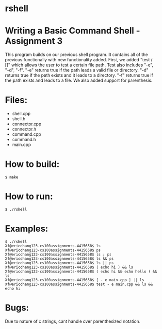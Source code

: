 # rshell

Writing a Basic Command Shell - Assignment 3
=============================================

This program builds on our previous shell program. It contains all of the previous functionally
with new functionality added. First, we added "test / []" which allows the user to test a certain
file path. Test also includes "-e", "-d", "-f". "-e" returns true if the path leads a valid file 
or directory. "-d" returns true if the path exists and it leads to a directory. "-f" returns true
if the path exists and leads to a file. We also added support for parenthesis.

Files:
=======

* shell.cpp
* shell.h
* connector.cpp
* connector.h
* command.cpp 
* command.h
* main.cpp

How to build:
=============

    $ make
    
How to run:
===========

    $ ./rshell
    
Examples: 
=========

    $ ./rshell
    Xf@ericchang123-cs100assignments-4415658$ ls
    Xf@ericchang123-cs100assignments-4415658$ ps
    Xf@ericchang123-cs100assignments-4415658$ ls ; ps
    Xf@ericchang123-cs100assignments-4415658$ ls && ps
    Xf@ericchang123-cs100assignments-4415658$ ls || ps
    Xf@ericchang123-cs100assignments-4415658$ ( echo hi ) && ls
    Xf@ericchang123-cs100assignments-4415658$ ( echo hi && echo hello ) && ls
    Xf@ericchang123-cs100assignments-4415658$ [ - e main.cpp ] || ls
    Xf@ericchang123-cs100assignments-4415658$ test - e main.cpp && ls && echo hi

Bugs: 
=========

Due to nature of c strings, cant handle over parenthesized notation.



